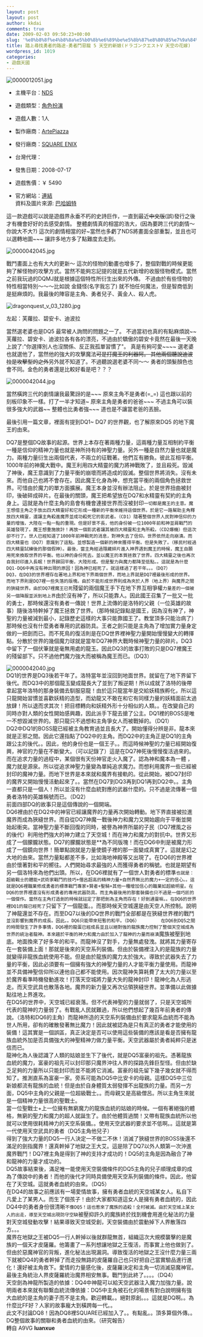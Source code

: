 ```yaml
---
layout: post
layout: post
author: kkdai
comments: true
date: 2009-02-03 09:50:23+00:00
slug: '%e8%b8%8f%e4%b8%8a%e5%b0%8b%e6%89%be%e5%8b%87%e8%80%85%e7%9a%84%e8%b7%af%e9%80%94-%e5%8b%87%e8%80%85%e9%ac%a5%e6%83%a1%e9%be%8d-5-%e5%a4%a9%e7%a9%ba%e7%9a%84%e6%96%b0%e5%a8%98%e3%83%89%e3%83%a9'
title: 踏上尋找勇者的路途-勇者鬥惡龍 5 天空的新娘(ドラゴンクエストV 天空の花嫁)
wordpress_id: 1019
categories:
- 遊戲天國
---
```


![0000012051.jpg](http://farm4.static.flickr.com/3126/3246295585_51af16e8fb.jpg)

 

  
  * 主機平台：[NDS](http://acg.gamer.com.tw/?p=nds)
   
  * 遊戲類型：[角色扮演](http://acg.gamer.com.tw/saleList.php?t=1&s=9&k=%E8%A7%92%E8%89%B2%E6%89%AE%E6%BC%94)
   
  * 遊戲人數：1人 
   
  * 製作廠商：[ArtePiazza](http://acg.gamer.com.tw/search.php?st=1&kw=ArtePiazza)
   
  * 發行廠商：[SQUARE ENIX](http://acg.gamer.com.tw/search.php?st=1&kw=SQUARE+ENIX)
   
  * 台灣代理：[](http://acg.gamer.com.tw/search.php?st=1&kw=)
   
  * 發售日期：2008-07-17 
   
  * 遊戲售價：￥ 5490 
   
  * 官方網站：[連結](http://acg.gamer.com.tw/)         
資料及圖片來源: [巴哈姆特](http://acg.gamer.com.tw/acgDetail.php?s=12051)
 

這一款遊戲可以說是遊戲界永垂不朽的史詩巨作，一直到最近<strike>中文版</strike>(誤)發行之後才有機會好好的去感受劇情。 整體劇情真的相當的浩大，(因為要跨三代的劇情～ 你說大不大?) 這次的劇情相當的好~當然也多虧了NDS將畫面全部重製，並且也可以選轉地圖~~~ 讓許多地方多了點難度去走到。

 

![0000042045.jpg](http://farm4.static.flickr.com/3265/3247122220_1ac77bac6b.jpg)

 

戰鬥畫面上也有大大的更新～ 這次的怪物的動畫也增多了，整個對戰的時候更能夠了解怪物的攻擊方式。當然不能夠忘記提的就是五代新增的收服怪物模式。當然之前我玩過的DQMJ就是根據這個特性所衍生出來的外傳。 不過由於有些怪物的特性相當特別～～～比如說 金錢怪(名字我忘了) 就不怕任何魔法，但是智商低到是挺麻煩的。我最後的陣容是主角、勇者兒子、黃金人、殺人虎。

 

![dragonquest_v_03_1280.jpg](http://farm4.static.flickr.com/3073/3249387538_81bb8bfbb6.jpg)

 

左起：芙蘿拉、碧安卡、迪波拉

 

當然選老婆也是DQ5 最常被人詢問的問題之一了。 不過當初也真的有點麻煩說~~ 芙蘿拉、碧安卡、迪波拉各有各的漂亮，不過由於驕傲的碧安卡竟然在最後一天晚上說了:"你選擇別人也沒關係、反正我孤單習慣了"。 真是有夠可愛~~~~ 選老婆也就選他了，當然他的強大的攻擊魔法~~可是打魔王的利器阿。 其他兩個聽說迪波拉是攻擊型的之外~~另外就不知道了。不過聽說選老婆不同～～ 勇者的頭髮顏色也會不同。金色的勇者還是比較好看是吧？？？

 

![0000042044.jpg](http://farm4.static.flickr.com/3313/3246295841_faa0d7e226.jpg)

 

當然橫跨三代的劇情讓我最驚訝的是~~~ 原來主角不是勇者(=_=) 這也跟以前的刻板印象不一樣。打了一半才知道~ 原來主角是勇者的爸爸~~~ 不過主角可以裝很多強大的武器~~ 整體也比勇者強~~~ 道也是不讓當老爸的丟臉。

 

最後引用一篇文章，裡面有提到DQ1~ DQ7 的世界觀，也了解原來DQ5 的地下魔王的由來。

 

DQ7是整個DQ故事的起源。世界上本存在著兩種力量，這兩種力量互相制約平衡一種是信仰的精神力量也就是神所持有的神聖力量。另外一種是自然力量也就是魔力。兩種力量衍生出兩個代表，不兩立的征戰著。他們互有勝負。彼此互相平衡。1000年前的神魔大戰中。魔王利用四大精靈的魔力將神戰敗了，並且殺死。毀滅了神後，魔王意識到了力量平衡的崩壞而將造成的毀滅。整個世界將消失。沒有未來。而他自己也將不會存在。因此魔王化身為神，想充當平衡的兩個角色拯救世界。可惜由於魔力的單方面擴展。魔王本身並沒有辦法阻止。於是世界扭曲被封印，後破碎成碎片。在最後的關頭，魔王把希望放在DQ7和水精靈有契約的主角身上。這就是為什麼主角的島會有機會連接世界而沒被封印`一切都是魔王的主意。魔王想借主角之手放出四大精靈好和它形成一種新的平衡來維持這個世界。於是它一路幫助主角釋放四大精靈，還讓主角殺進魔界並成功殺死它的影武者。（CD1）隨著整個世界人民對神信仰的力量的增強，大陸在一點一點的重現。但是好景不長，他的身份被一位1000年前和神並肩戰鬥的英雄發現了。魔王想重施故計！再放一個影武者讓其被四大精靈和主角所殺。（CD2爆機）但這次卻不行了。世人已經知道了1000年前神戰死的消息，對神失去了信仰。世界依然走向崩潰。而四大精靈也（DQ7）意識到了這點。並想製造一個新的神來獲得平衡。但是失敗了。（移民村經過四大精靈試練後的那個假神）。最後，當主角經過隱藏碎片進入神界遇到魔王的時候，魔王自願用死來換取世界的平衡。他以神的身份死去。並以魔王的本質拯救了世界。四大精靈之後也再次自我封印進入長眠！世界歸回平衡，大陸形成。但是聖力與魔力都降至低點。。這就是為什麼DQ1-DQ6中再沒有神出現的原因！因為神已經死了。就這樣過了若干年。。。（DQ7）      
DQ3，在DQ3的世界裡存在著地上界和地下界兩個世界，而地上界就是DQ7裡最後形成的世界。而地下界則是DQ7裡一些失落的版塊。由於不能形成世界則成為夾於人界（地上界）與魔界之間的狹縫世界。由於DQ7裡魔王已死`殘留的兩個魔王手下在地下界互相爭權`力量差的一個被另一個降服並派到地上界`由於沒有神了，所以只能靠人。因此國王召集了一批又一批的勇士，那時候還沒有勇者一傳說！世界上流傳的是洛特的父親（一位英雄的故事）隨後洛特幹掉了魔王拯救了世界。（那時候記錄點是國王，因為沒有神了，神聖的力量被減到最小，記錄歷史這樣的大事只能靠國王了。教堂頂多只能治病了）那時候也沒有什麼勇者專用的武器防具。王者之劍只能是主角為了增加實力量身定做的一把劍而已。而不死鳥的復活則是在DQ世界裡神聖力量開始慢慢變大的轉擇點。分散於世界的幾個魔力球就是當年DQ7神界大戰時候神聖力量的碎片。DQ3中留下了一個伏筆就是毫無用處的龍玉。因此DQ3的故事打敗的只是DQ7裡魔王的殘留部下。只不過他們魔力強大而被稱為魔王而已。（DQ3）

 

![0000042040.jpg](http://farm4.static.flickr.com/3298/3246295729_8fc822946f.jpg)       
DQ1的世界是DQ3後若干年了。洛特當年並沒回到地面世界。就留在了地下界留下後代。而DQ3中的那個龍玉變成龍長大了並到了叛逆期！所以成就了洛特的後帶拿起當年洛特的那身裝備去馴服惡龍！由於這只龍當年是交給妖精族孵化，所以這只龍開始習慣並喜歡妖精的造型，而幼龍又不敢在和它有同樣力量的妖精面前太過放肆！所以退而求其次！把目標轉向和妖精外形十分相似的人類。。在改變自己的同時亦對人類的女性開始感興趣，因此派手下龍去搶了公主。DQ1裡的BOSS是唯一不想毀滅世界的。那只龍只不過想和主角爭女人而被戰掉的。（DQ1）       
DQ2中DQ1的BOSS龍已經被主角教育過並且長大了。開始懂得分辨是非。龍本來就是正邪之間。因此它還指點了DQ2中的主角。而DQ2中的主角正是DQ1的主角跟公主的後代。。因此，他的身份也是一個王子。。而這時候神聖的力量已經開始復興，神官的力量在不斷變大。（可以記錄了）這是在DQ7神死後慢慢復活過來的。而在追求力量的過程中，某個很有天份神官走火入魔了。認為神和魔本為一體
，魔力就是源泉。所以從追求神聖力量變為單純追求魔力。而想利用魔界一些已經被封印的魔神力量。而地下世界是本來就和魔界有接軌的。從此開始，被DQ7封印的魔界又開始慢慢活動起來了。。當然在DQ7到DQ3再到DQ1再到DQ2中。。主角一直都只是一個人！所以並沒有什麼血統對應的武器什麼的。只不過是流傳著一個勇者洛特的英雄稱號而已。（DQ2）       
前面四部DQ的故事只是這個傳說的一個開端。       
DQ6裡由於在DQ2中的神官已經讓魔界的力量再次開始轉動。地下界直接被拉進魔界而成為狹縫世界。而自從DQ7神魔一戰後神力和魔力又開始趨向于平衡並開始起衝突。當神聖力量不斷回復的同時，被譽為神界所屬的子民（DQ7裡風之谷的後代）利用他們強大的神力建立了天空城！而在神力和魔力的對抗中。世界又形成了一個朦朧狀態。DQ7的朦朧狀態是**為不同版塊！而在DQ6中則是被魔力形成了一個鏡向世界！簡單點說就是力量使鏡子裡的那一面變成真實了。這就是幻之大地的由來。當然力量點都差不多，比如海地神殿等又出現了。在DQ6的世界裡由於懷著對和平的嚮往。人們開始尋求最強的人而獲得勇者的稱號。也就是期望有另一個洛特來為他們出頭。所以，在DQ6裡就有了一個世人對勇者的標準`也就是：超級戰士的體能+武術家戰鬥的技巧+僧呂超高的精神力量+自然界無比的魔力+一定的信心。。這就是DQ6裡職業修成勇者的標準戰鬥專家+賢者+聖騎+其他一種增加信心的職業如超級明星。在DQ6的世界裡還沒有形成勇者的專用武器防具。而主角最後用的那套裝備也只不過是一個巧匠的一個傑作。當然在主角打造劍的時候就註定了那把劍為主角而存在！好劍通靈嘛。。在DQ6的世界裡DQ1的龍已經死了`只留下了一個龍蛋。。而那時候天空城還是由天空人所控制。說明了神龍還並不存在。而至DQ7以後的DQ世界的戰鬥全部都是在狹縫世界裡的戰鬥`並沒影響到魔界的成長。因此。。DQ6只能帶來短暫的和平。（DQ6）       
在DQ6到DQ5之間的時間發生了許多事情，DQ6裡的龍蛋已經成長並且以絕對強的龍族魔力控制了整個天空城成為世界的統治者龍神。本來趨於平衡的神力和魔力由於加入了龍神的力量而崩潰`魔族被壓到地底。地面換來了好多年的和平。而龍神沒了對手，力量無處發洩。就將其力量寄存在一套裝備上面！那就是後來的天空系列裝備。但由於裝備裡注入的是龍族的力量就變得非龍族血統使用不能。但是由於龍族的魔力太於強大。導致於武器失去了力量的平衡，因此必須要有一個擁有強大的神聖力量的人才能平衡力量使用。而龍神並不具備神聖信仰所以連他自己都不能使用。因次龍神失算耗費了太大的力量以至於魔界看準時機發動進攻！打落天空城將力量大失的龍神封印！龍神化為人形逃走。而天空武具也散落各地。魔界的新力量又再次佔領狹縫世界。並準備以此做據點往地上界進攻。       
在DQ5的世界中，天空城已經衰落。但不代表神聖的力量就弱了，只是天空城所代表的龍神的力量弱了。有戰亂人民就難過，所以他們想起了幾百年前勇者的傳說。（洛特和DQ6的主角）而龍神所造的天空系列裝備由於要求龍系血統而不能為世人所用，卻有的確散發著無比魔力！因此就被認為是只有真正的勇者才能使用的裝備！這其實是一個誤區，真正決定是否可以使用這些裝備的應該是看是否擁有龍族血統外加是否具備強大的神聖精神力做力量平衡。天空武器屬於勇者純粹只是迷信而已。       
龍神化為人後認識了人類的姑娘並生下了後代，就是DQ5富豪的祖先。憑著龍族血統的魔力，富豪的祖先可以封印那只魔界沖往人界的探路先鋒巨型怪。但由於缺乏足夠的力量所以只能封印而並不能將它消滅。富豪的祖先留下幾子幾女就不得而知了。推測直系為富豪一家。旁系可能為DQ5中比安卡的母親。這樣DQ5中三位新娘都流有龍族的血統！但是由於自身體質太弱發揮不出龍族的力量。而另一方面，DQ5中主角的父親是一位超級戰士。。而母親又是高級僧呂。所以主角生來就是一個精神力量很高的聖戰士。       
當一位聖戰士+上一位擁有無窮魔力的龍族血統的姑娘的時候。一個有著絕強的體格，無窮的聖力和魔力的超人就誕生了。由於他體質過關！又帶有龍族血統所以他就可以使用很耗精神力的天空系裝備。。使用天空武器的要求並不低啊。。這就是第一代使用天空武具的勇者（DQ5主角他兒子）       
得到了強大力量的DQ5一行人決定一不做二不休！消滅了狹縫世界的BOSS後還不滿足的劍指魔界！還真幹掉了地獄之王大艾。這是除了DQ7以外人類第一次沖進魔界戰鬥！DQ7裡主角是得到了神的支持才成功的！DQ5的主角是因為融合了神和龍神的力量才成功的。       
DQ5故事結束後，滿足唯一能使用天空裝備條件的DQ5主角的兒子順理成章的成為了傳說中的勇者！而他的後代才同時具備使用天空系列裝備的條件。因此，他留在了天空城。這就勇者血統的由來。（DQ5）       
在DQ4的故事之前應該有一場愛情故事，擁有勇者血統的天空城某女人。私自下凡愛上了某男人。而生了個孩子！由於大家都知道這女人是擁有勇者血統的，因此DQ4中的勇者身份很清晰`不像DQ5！這也惹來了魔族的追殺！全村被滅。由於天空城上某女人的出走，導至天空城出現防守空缺`被壓抑許久的魔族終於找到機會用進化秘法的力量對天空城發動攻擊！結果導致天空城受創，天空裝備由於震動掉下人界散落四方。。。       
魔界在地獄之王被DQ5一行人幹掉以後就群龍無首，組織這次大規模襲擊的是魔族的一個天才皮薩羅。他籌畫了一系列想讓地獄之王復活，而事實上他也做到了。但由於惡魔神官的背叛，進化秘法出現漏洞。導致復活的地獄之王沒什麼力量三兩下就被DQ4的勇者幹掉了而走投無路的皮薩羅自己也只好把自己當實驗品進行進化！還好被主角救下。愛情的力量感化後，皮薩羅決定和主角一切消滅惡魔神官。最後主角統治人界皮薩羅統治魔界相安無事。戰鬥到此終了。。。。（DQ4）       
天空劍為神龍所製造的依據：DQ4中神龍可以給天空武器注入魔力加強力量。說明兩者本來就有聯繫血統流傳依據：DQ5中主角被石化的場景有對白說明擁有強大血統的是主角的妻子而不是主角。歡迎轉載。。絕對原創。。。這就是DQ啊。。為什麼比FF好？人家的故事龐大到橫跨每一代。。       
此文不討論DQ8！因為DQ8裡SQUARE已經加入了。。有點亂。。頂多算個外傳。。DQ整個故事的關聯和勇者血統的由來。（研究報告）       
轉自 A9VG **luanxue**
